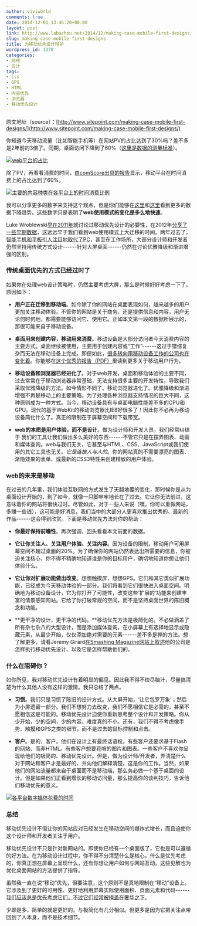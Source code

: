 ```yaml
---
author: viviworld
comments: true
date: 2014-12-01 13:46:20+00:00
layout: post
link: http://www.labazhou.net/2014/12/making-case-mobile-first-designs/
slug: making-case-mobile-first-designs
title: 为移动优先设计辩护
wordpress_id: 1378
categories:
- 网络
- 设计
tags:
- css
- GPS
- HTML
- 内容优先
- 浏览器
- 移动优先设计
---
```


原文地址（source）：[http://www.sitepoint.com/making-case-mobile-first-designs/](http://www.sitepoint.com/making-case-mobile-first-designs/)

你知道今天移动流量（比如智能手机等）在网站PV的占比达到了30%吗？差不多是2年前的3倍了。同期，桌面访问下降到了60%（[这里是数据的测量标准](http://gs.statcounter.com/faq#methodology)）。

[![web平台的占比](http://www.labazhou.net/wp-content/uploads/2014/12/web-platform-statcounter-global-stats.png)](http://www.labazhou.net/wp-content/uploads/2014/12/web-platform-statcounter-global-stats.png)

除了PV，再看看消费的时间，[由comScore出具的报告](http://www.comscore.com/Insights/Blog/Major-Mobile-Milestones-in-May-Apps-Now-Drive-Half-of-All-Time-Spent-on-Digital)显示，移动平台在时间消费上的占比达到了60%。

[![主要的内容种类在各平台上的时间消费比例](http://www.labazhou.net/wp-content/uploads/2014/12/leading-content-categories.jpg)](http://www.labazhou.net/wp-content/uploads/2014/12/leading-content-categories.jpg)

我可以分享更多的数字来支持这个观点，但是你们能够在[这里](http://techcrunch.com/2013/07/03/mobile-data-use-to-grow-300-globally-by-2017-led-by-video-web-traffic-says-strategy-analytics/)和[这里](http://www.prnewswire.com/news-releases/strategy-analytics-handset-data-traffic-to-grow-over-300-by-2017-to-21-exabytes-214113401.html#prettyPhoto)看到更多的数据下降趋势。这些数字只是表明了**web使用模式的变化是多么地快速**。

Luke Wroblewski[早在2011年](http://www.lukew.com/resources/mobile_first.asp)就讨论过移动优先设计的必要性，在2012年[分享了一些早期数据](http://www.lukew.com/ff/entry.asp?1597)，这远远早于我们看到web使用模式上大迁移的时间。两年过去了，[智能手机和平板引人注目地取代了PC](http://techcrunch.com/2013/06/24/it-device-sales-to-rise-6-to-2-4b-in-2013-driven-by-android-tablets-smartphones-pcs-continue-decline/)，甚至在工作场所，大部分设计师和开发者仍然坚持用传统方式设计------针对大屏桌面------仍然在讨论优雅降级和渐进增强的区别。


### 传统桌面优先的方式已经过时了


如果你在处理web设计策略时，仍然主要考虑大屏，那么是时候好好考虑一下了。原因如下：



	
  * **用户正在迁移到移动端**。如今除了你的网站在桌面表现如何，越来越多的用户更加关注移动体验。不管你的网站是关于商务，还是提供信息和内容，用户无论何时何地，都需要能够访问它、使用它。正如本文第一段的数据所展示的，那很可能来自于移动设备。

	
  * **桌面用来创建内容，移动用来消费**。移动设备是大部分访问者今天消费内容的主要方式。桌面继续被使用，主要用于创建内容或“工作”------这过于错综复杂而无法在移动设备上完成。即便如此，[很多转向用移动设备工作的公司也在变化着](http://techcrunch.com/2013/06/24/it-device-sales-to-rise-6-to-2-4b-in-2013-driven-by-android-tablets-smartphones-pcs-continue-decline/)。你能够在[这个优秀的报告（PDF）](http://www.exacttarget.com/sites/exacttarget/files/deliverables/etmc-2014mobilebehaviorreport.pdf)里读到更多关于移动用户行为。

	
  * **移动设备和浏览器已经进化了**。对于web开发，桌面和移动体验的主要不同，过去常常在于移动浏览器非常基础，无法支持很多主要的开发特性，导致我们采取优雅降级的方法。如今情形不同了。移动浏览器进化了。优雅降级和渐进增强不再是移动上的主要策略。为了处理各种浏览器支持情况的巨大不同，这种原则成为一种方式。当今，移动设备具有与桌面电脑性能差不多的CPU和GPU。现代的基于WebKit的移动浏览器比IE8好很多了！因此你不必再为移动设备简化什么了。真正的限制在于屏幕空间和下载带宽。

	
  * **web的本质是用户体验，而不是设计**。做为设计师和开发人员，我们经常纠结于 我们的工具让我们做出多么美好的东西------不管它只是在摆弄图表、动画和媒体查询。web与我们无关，它甚至与HTML、CSS、JavaScript或我们使用的其它工具也无关。_它是连接人与人的_。你的网站真的不需要漂亮的图表、渐隐效果的表单、或最新的CSS3特性来创建精致的用户体验。




### web的未来是移动


在过去的几年里，我们体验互联网的方式发生了天翻地覆的变化，那时候你是从为桌面设计开始的，到了如今，就像一只脚牢牢地长在了过去。它让你无法前进，这意味着你的网站将很快过时。尽管如此，对于一些人来说（嘿，你可以重做网站，多赚一些钱），这可能是好消息，我们当中的大部分人更喜欢推出优秀的、最新的作品------这会得到欣赏。下面是移动优先方法对你的帮助：



	
  * **你最好保持前瞻性**。再次强调，回头看看本文前面的数据。

	
  * **它让你关注人、关注用户体验、关注内容**。因为设备的限制，移动用户可用屏幕空间不超过桌面的20%。为了确保你的网站仍然表达出所需要的信息，你被迫关注核心，你不得不精确地知道谁是你的目标用户，确切地知道你想让他们体验什么。

	
  * **它让你对扩展功能做出改变**。想想触摸屏，想想GPS。它们和其它类似扩展功能，已经成为今天移动体验的一部分。我们将看到它们很快进入桌面空间。明确地为移动设备设计，它为你打开了可能性，改变这些‘扩展的’功能来创建丰富的情景感知网站。它给了你打破常规的空间，而不是坚持桌面世界的陈旧概念和功能。

	
  * **更干净的设计，更干净的代码。**移动优先方法是极简化的。不必做涵盖了所有杂七杂八的大型设计，而是添加媒体查询，在小屏幕上有选择地显示或隐藏元素，从最少开始，仅仅添加绝对需要的元素------差不多是禅的方法。想了解更多，请看Jeremy Girard[在Smashing Magazine网站上叙述](http://www.smashingmagazine.com/2013/03/05/building-a-better-responsive-website/)他的公司是怎样执行移动优先设计、以及它是怎样帮助他们的。




### 什么在阻碍你？


如你所见，我对移动优先设计有着明显的偏见。因此我不得不绞尽脑汁，尽量搞清楚为什么其他人没有这样的激情。我只总结了两点。



	
  * **习惯**。我们只是习惯了陈旧的设计方式。从大屏开始，‘让它包罗万象’；然后为小屏遗留一部分。我们不想努力去改变，我们不愿相信它是必需的，甚至不愿相信这是可能的。移动优先设计迫使你重新思考整个设计和开发策略。你从少开始，少的空间，少的内容。难度真的不小。还有，我们不得不考虑像手势、触摸和GPS之类的细节，而不是过去的鼠标控制和点击。

	
  * **客户**。是的，客户。他们在设计上有最终话语权。有些客户还要求基于Flash的网站、而非HTML。有些客户想要花哨的图片和图表。一些客户不喜欢你呈现给他们的极简的、移动优先设计。但是，做为设计师/开发者，弄清楚什么对于网站和客户才是最好的、并向他们解释清楚，这是你的工作。当然，如果他们的网站流量都来自于桌面而不是移动端，那么务必做一个基于桌面的设计。但是如果他们正看到增长的移动访问量，那么提高你的谈判技巧，告诉他们移动优先的意义。


[![各平台数字媒体花费的时间](http://www.labazhou.net/wp-content/uploads/2014/12/digital-media-time.jpg)](http://www.labazhou.net/wp-content/uploads/2014/12/digital-media-time.jpg)


### 总结


移动优先设计不但让你的网站应对已经发生在移动空间的爆炸式增长，而且迫使你这个设计师和开发者关注于用户。

移动优先设计不只是针对新网站的。即使你已经有一个桌面版了，它也是可以遵循的好方法。在为移动设计过程中，你不得不分清楚什么是核心，什么是优先考虑的，你真正想在屏幕上呈现什么，还有你想让用户如何与网站互动。这些见解也为优化桌面网站的方法提供了指导。

虽然我一直在说“移动”优先，但要注意，这个原则不是真地限制在“移动”设备上。它涉及到了更好的可用性、更好地利用屏幕实际使用面积、页面元素和代码------[我们应该总是优先考虑它们，不过它们经常被掩盖在奢华之下](http://www.labazhou.net/2014/09/designing-a-homepage/)。

少即是多，简单的就是更好的。与极简化有几分相似。但更多是因为它把关注点带回到了人本身，而不是技术细节。
